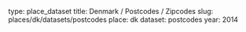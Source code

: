 type: place_dataset
title: Denmark / Postcodes / Zipcodes
slug: places/dk/datasets/postcodes
place: dk
dataset: postcodes
year: 2014
